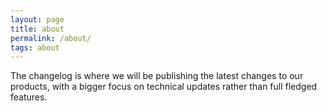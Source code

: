 ```yaml
---
layout: page
title: about
permalink: /about/
tags: about
---
```


The changelog is where we will be publishing the latest changes to our products,
with a bigger focus on technical updates rather than full fledged features.
